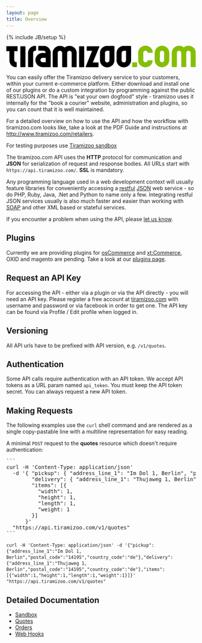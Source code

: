 ```yaml
---
layout: page
title: Overview
---
```

{% include JB/setup %}

![tiramizoo API Documentation](/assets/images/tiramizoo-logo.png "tiramizoo API Documentation")

You can easily offer the Tiramizoo delivery service to your customers, within your current
e-commerce platform. Either download and install one of our plugins or do a custom integration by
programming against the public REST/JSON API. The API is "eat your own
dogfood" style - tiramizoo uses it internally for the "book a courier"
website, administration and plugins, so you can count that it is well maintained.

For a detailed overview on how to use the API and how the workflow with tiramizoo.com looks like, take a look at the
PDF Guide and instructions at http://www.tiramizoo.com/retailers.

For testing purposes use [Tiramizoo sandbox](//sandbox.html)

The tiramizoo.com API uses the **HTTP** protocol for communication and **JSON**
for serialization of request and response bodies.  All URLs start with
`https://api.tiramizoo.com/`. **SSL** is mandatory.

Any programming language used in a web development context will usually
feature libraries for conveniently accessing a [restful](http://en.wikipedia.org/wiki/Representational_state_transfer) [JSON](http://en.wikipedia.org/wiki/JSON) web service - so do
PHP, Ruby, Java, .Net and Python to name only a few. Integrating restful
JSON services usually is also much faster and easier than working with
[SOAP](http://en.wikipedia.org/wiki/SOAP) and other XML based or stateful services.


If you encounter a problem when using the API, please
[let us know](https://github.com/tiramizoo/dev.tiramizoo.com/issues/new).

Plugins
-------

Currently we are providing plugins for [osCommerce](http://www.oscommerce.com/)
and [xt:Commerce](http://www.xt-commerce.com/), OXID and magento are pending.
Take a look at our [plugins
page](/plugins.html).

Request an API Key
------------------

For accessing the API - either via a plugin or via the API directly - you
will need an API key. Please register a free account at [tiramizoo.com](https://www.tiramizoo.com)
with username and password or via facebook in order to get one. The API key
can be found via Profile / Edit profile when logged in.

Versioning
----------

All API urls have to be prefixed with API version, e.g. `/v1/quotes`.

Authentication
--------------

Some API calls require authentication with an API token. We accept API
tokens as a URL param named `api_token`.  You must keep the API token
secret. You can always request a new API token.

Making Requests
---------------

The following examples use the `curl` shell command and are rendered as a
single copy-pastable line with a multiline representation for easy
reading.

A minimal `POST` request to the **quotes** resource which doesn't require
authentication:

<pre>
```
curl -H 'Content-Type: application/json'
  -d '{ "pickup": { "address_line_1": "Im Dol 1, Berlin", "postal_code": "14195", "country_code": "de" },
        "delivery": { "address_line_1": "Thujaweg 1, Berlin", "postal_code": "14195", "country_code": "de" },
        "items": [{
          "width": 1,
          "height": 1,
          "length": 1,
          "weight: 1
        }]
      }'
  "https://api.tiramizoo.com/v1/quotes"
```
</pre>

```
curl -H 'Content-Type: application/json' -d '{"pickup":{"address_line_1":"Im Dol 1, Berlin","postal_code":"14195","country_code":"de"},"delivery":{"address_line_1":"Thujaweg 1, Berlin","postal_code":"14195","country_code":"de"},"items":[{"width":1,"height":1,"length":1,"weight":1}]}' "https://api.tiramizoo.com/v1/quotes"
```

Detailed Documentation
----------------------

* [Sandbox](/sandbox.html)
* [Quotes](/quotes.html)
* [Orders](/orders.html)
* [Web Hooks](/web_hooks.html)
